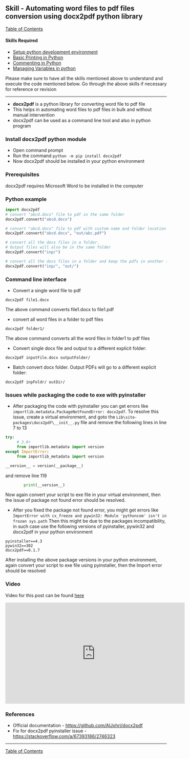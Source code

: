 ## Skill - Automating word files to pdf files conversion using docx2pdf python library

[Table of Contents](https://nagasudhir.blogspot.com/2020/04/taming-python-table-of-contents.html)

#### Skills Required
* [Setup python development environment](https://nagasudhir.blogspot.com/2020/04/setup-python-development-environment_14.html)
* [Basic Printing in Python](https://nagasudhir.blogspot.com/2020/04/basic-printing-in-python.html)
* [Commenting in Python](https://nagasudhir.blogspot.com/2020/04/comments-in-python.html)
* [Managing Variables in python](https://nagasudhir.blogspot.com/2020/04/managing-variables-in-python.html)

Please make sure to have all the skills mentioned above to understand and execute the code mentioned below. Go through the above skills if necessary for reference or revision

<hr/>

* **docx2pdf** is a python library for converting word file to pdf file
* This helps in automating word files to pdf files in bulk and without manual intervention 
* docx2pdf can be used as a command line tool and also in python program

### Install docx2pdf python module
* Open command prompt
* Run the command ```python -m pip install docx2pdf```
* Now docx2pdf should be installed in your python environment

### Prerequisites
docx2pdf requires Microsoft Word to be installed in the computer

### Python example
```python
import docx2pdf
# convert "abcd.docx" file to pdf in the same folder
docx2pdf.convert("abcd.docx")

# convert "abcd.docx" file to pdf with custom name and folder location
docx2pdf.convert("abcd.docx", "out/abc.pdf")

# convert all the docx files in a folder. 
# Output files will also be in the same folder
docx2pdf.convert("inp/")

# convert all the docx files in a folder and keep the pdfs in another folder
docx2pdf.convert("inp/", "out/")
```

### Command line interface
* Convert a single word file to pdf
```batch
docx2pdf file1.docx
```
The above command converts file1.docx to file1.pdf 
* convert all word files in a folder to pdf files
```batch
docx2pdf folder1/
```
The above command converts all the word files in folder1 to pdf files
* Convert single docx file and output to a different explicit folder:
```batch
docx2pdf inputFile.docx outputFolder/
```
* Batch convert docx folder. Output PDFs will go to a different explicit folder:
```batch
docx2pdf inpFoldr/ outDir/
```

### Issues while packaging the code to exe with pyinstaller
* After packaging the code with pyinstaller you can get errors like ```
importlib.metadata.PackageNotFoundError: docx2pdf```. To resolve this issue, create a virtual environment, and goto the ```Lib\site-packages\docx2pdf\__init__.py``` file and remove the following lines in line 7 to 13 
```python
try:
     # 3.8+
     from importlib.metadata import version
except ImportError:
     from importlib_metadata import version

__version__ = version(__package__)
```
and remove line 119
```python
        print(__version__)
```
Now again convert your script to exe file in your virtual environment, then the issue of package not found error should be resolved. 
* After you fixed the package not found error, you might get errors like ```ImportError with cx_freeze and pywin32: Module 'pythoncom' isn't in frozen sys.path```
Then this might be due to the packages incompatibility, in such case use the following versions of pyinstaller, pywin32 and docx2pdf in your python environment
```
pyinstaller==4.3
pywin32==302
docx2pdf==0.1.7
```
After installing the above package versions in your python environment, again convert your script to exe file using pyinstaller, then the Import error should be resolved 
### Video
Video for this post can be found [here](https://youtu.be/RxBDJZhQ_D4)

<iframe width="560" height="315" src="https://www.youtube.com/embed/RxBDJZhQ_D4" title="YouTube video player" frameborder="0" allow="accelerometer; autoplay; clipboard-write; encrypted-media; gyroscope; picture-in-picture" allowfullscreen></iframe>

### References
* Official documentation - https://github.com/AlJohri/docx2pdf
* Fix for docx2pdf pyinstaller issue - https://stackoverflow.com/a/67393186/2746323

<hr/>

[Table of Contents](https://nagasudhir.blogspot.com/2020/04/taming-python-table-of-contents.html)




<!--stackedit_data:
eyJoaXN0b3J5IjpbLTE3Mjc4MjMwNzEsMjM5NTgzNDUsMTc0Mz
IwNjg5OSwtMTE0ODU1MzU1LC0xMTk4ODQ2NTE0LC0xNjc2MzY2
MTgzLC0xMDQyMzcxNTg1XX0=
-->